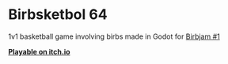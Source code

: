 # Birbsketbol 64
1v1 basketball game involving birbs made in Godot for [Birbjam #1](https://itch.io/jam/birbjam-1)

[**Playable on itch.io**](https://king-f-crimson.itch.io/birbsketbol-64)
